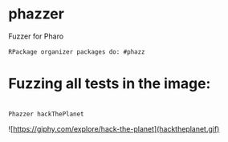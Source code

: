 # phazzer
Fuzzer for Pharo


```smalltalk
RPackage organizer packages do: #phazz
```


# Fuzzing all tests in the image:

```smalltalk

Phazzer hackThePlanet
```
![https://giphy.com/explore/hack-the-planet](hacktheplanet.gif)
